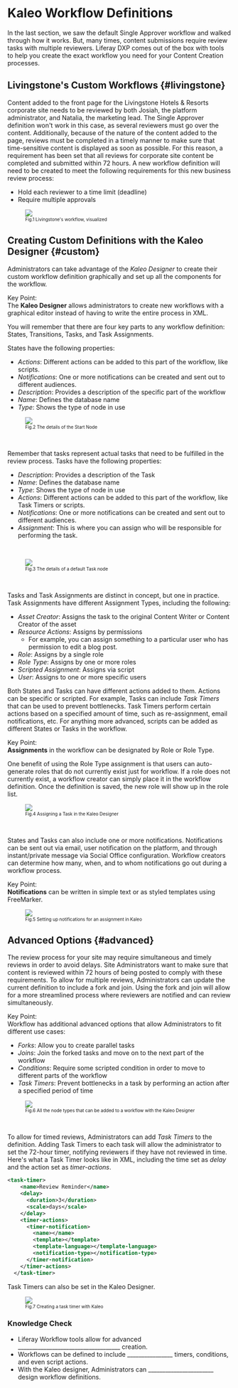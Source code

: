 # Kaleo Workflow Definitions

In the last section, we saw the default Single Approver workflow and walked through how it works. But, many times, content submissions require review tasks with multiple reviewers. Liferay DXP comes out of the box with tools to help you create the exact workflow you need for your Content Creation processes.

## Livingstone's Custom Workflows {#livingstone}

Content added to the front page for the Livingstone Hotels & Resorts corporate site needs to be reviewed by both Josiah, the platform administrator, and Natalia, the marketing lead. The Single Approver definition won't work in this case, as several reviewers must go over the content. Additionally, because of the nature of the content added to the page, reviews must be completed in a timely manner to make sure that time-sensitive content is displayed as soon as possible. For this reason, a requirement has been set that all reviews for corporate site content be completed and submitted within 72 hours. A new workflow definition will need to be created to meet the following requirements for this new business review process:

* Hold each reviewer to a time limit (deadline)
* Require multiple approvals

<figure>
	<img src="../images/reject-approve.png" style="max-height:19%;" />
	<figcaption style="font-size: x-small">Fig.1 Livingstone's workflow, visualized</figcaption>
</figure>

## Creating Custom Definitions with the Kaleo Designer {#custom}

Administrators can take advantage of the _Kaleo Designer_ to create their custom workflow definition graphically and set up all the components for the workflow.

<div class="key-point">
Key Point: <br />
The <strong>Kaleo Designer</strong> allows administrators to create new workflows with a graphical editor instead of having to write the entire process in XML.
</div>

You will remember that there are four key parts to any workflow definition: States, Transitions, Tasks, and Task Assignments.

States have the following properties:

* _Actions_: Different actions can be added to this part of the workflow, like scripts.
* _Notifications_: One or more notifications can be created and sent out to different audiences.
* _Description_: Provides a description of the specific part of the workflow
* _Name_: Defines the database name
* _Type_: Shows the type of node in use

<figure>
	<img src="../images/start-state.png" style="max-height:40%;" />
	<figcaption style="font-size: x-small">Fig.2 The details of the Start Node</figcaption>
</figure>

<br />

Remember that tasks represent actual tasks that need to be fulfilled in the review process. Tasks have the following properties:

* *Description*: Provides a description of the Task
* *Name*: Defines the database name
* *Type*: Shows the type of node in use
* *Actions*: Different actions can be added to this part of the workflow, like Task Timers or scripts.
* *Notifications*: One or more notifications can be created and sent out to different audiences.
* *Assignment*: This is where you can assign who will be responsible for performing the task.

<br />

<figure>
	<img src="../images/task.png" style="max-height:40%;" />
	<figcaption style="font-size: x-small">Fig.3 The details of a default Task node</figcaption>
</figure>

<br />

Tasks and Task Assignments are distinct in concept, but one in practice. Task Assignments have different Assignment Types, including the following:

* *Asset Creator*: Assigns the task to the original Content Writer or Content Creator of the asset
* *Resource Actions*: Assigns by permissions 
  * For example, you can assign something to a particular user who has permission to edit a blog post.
* *Role*: Assigns by a single role
* *Role Type*: Assigns by one or more roles
* *Scripted Assignment*: Assigns via script
* *User*: Assigns to one or more specific users

Both States and Tasks can have different actions added to them. Actions can be specific or scripted. For example, Tasks can include _Task Timers_ that can be used to prevent bottlenecks. Task Timers perform certain actions based on a specified amount of time, such as re-assignment, email notifications, etc. For anything more advanced, scripts can be added as different States or Tasks in the workflow.

<div class="key-point">
Key Point: <br />
<strong>Assignments</strong> in the workflow can be designated by Role or Role Type.
</div>

One benefit of using the Role Type assignment is that users can auto-generate roles that do not currently exist just for workflow. If a role does not currently exist, a workflow creator can simply place it in the workflow definition. Once the definition is saved, the new role will show up in the role list.

<figure>
	<img src="../images/script.png" style="max-height:25%;" />
	<figcaption style="font-size: x-small">Fig.4 Assigning a Task in the Kaleo Designer</figcaption>
</figure>

<br />

States and Tasks can also include one or more notifications. Notifications can be sent out via email, user notification on the platform, and through instant/private message via Social Office configuration. Workflow creators can determine how many, when, and to whom notifications go out during a workflow process.

<div class="key-point">
Key Point: <br />
<strong>Notifications</strong> can be written in simple text or as styled templates using FreeMarker.
</div>

<figure>
	<img src="../images/notification.png" style="max-height:31%;" />
	<figcaption style="font-size: x-small">Fig.5 Setting up notifications for an assignment in Kaleo</figcaption>
</figure>

## Advanced Options {#advanced}

The review process for your site may require simultaneous and timely reviews in order to avoid delays. Site Administrators want to make sure that content is reviewed within 72 hours of being posted to comply with these requirements. To allow for multiple reviews, Administrators can update the current definition to include a fork and join. Using the fork and join will allow for a more streamlined process where reviewers are notified and can review simultaneously.

<div class="key-point">
Key Point: <br />
Workflow has additional advanced options that allow Administrators to fit different use cases:
<ul>
  <li><i>Forks</i>: Allow you to create parallel tasks</li>
  <li><i>Joins</i>: Join the forked tasks and move on to the next part of the workflow</li>
  <li><i>Conditions</i>: Require some scripted condition in order to move to different parts of the workflow</li>
  <li><i>Task Timers</i>: Prevent bottlenecks in a task by performing an action after a specified period of time</li>
</ul>
</div>

<figure>
	<img src="../images/advanced.png" style="max-height:39%;" />
	<figcaption style="font-size: x-small">Fig.6 All the node types that can be added to a workflow with the Kaleo Designer</figcaption>
</figure>

<br />

To allow for timed reviews, Administrators can add _Task Timers_ to the definition. Adding Task Timers to each task will allow the administrator to set the 72-hour timer, notifying reviewers if they have not reviewed in time. Here's what a Task Timer looks like in XML, including the time set as _delay_ and the action set as _timer-actions_.

```XML
<task-timer>
    <name>Review Reminder</name>
    <delay>
      <duration>3</duration>
      <scale>days</scale>
    </delay>
    <timer-actions>
      <timer-notification>
        <name></name>
        <template></template>
        <template-language></template-language>
        <notification-type></notification-type>
      </timer-notification>
    </timer-actions>
  </task-timer>
```

Task Timers can also be set in the Kaleo Designer.

<figure>
	<img src="../images/task-timer.png" style="max-height:40%;" />
	<figcaption style="font-size: x-small">Fig.7 Creating a task timer with Kaleo</figcaption>
</figure>

<div class="summary">
<h3>Knowledge Check</h3>
<ul>
  <li>Liferay Workflow tools allow for advanced ____________________________________ creation.</li>
  <li>Workflows can be defined to include ________________ timers, conditions, and even script actions.</li>
  <li>With the Kaleo designer, Administrators can _______________________ design workflow definitions.</li>
</ul>
</div>
